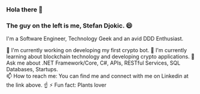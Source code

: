 ### Hola there 👋 
### The guy on the left is me, Stefan Djokic. 😄

I'm a Software Engineer, Technology Geek and an avid DDD Enthusiast.

🔭 I'm currently working on developing my first crypto bot.
🌱 I'm currently learning about blockchain technology and developing crypto applications.
💬 Ask me about .NET Framework/Core, C#, APIs, RESTful Services, SQL Databases, Startups.  
📫 How to reach me: You can find me and connect with me on Linkedin at the link above. ☝️
⚡ Fun fact: Plants lover
